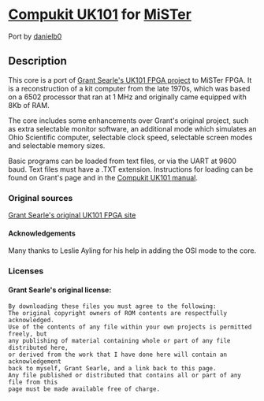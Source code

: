 # [Compukit UK101](https://en.wikipedia.org/wiki/Compukit_UK101) for [MiSTer](https://github.com/MiSTer-devel/Main_MiSTer/wiki)

Port by [danielb0](https://github.com/danielb0)

## Description

This core is a port of [Grant Searle's UK101 FPGA project](http://searle.x10host.com/uk101FPGA/index.html) to MiSTer FPGA. It is a reconstruction of a kit computer from the late 1970s, which was based on a 6502 processor that ran at 1 MHz and originally came equipped with 8Kb of RAM.

The core includes some enhancements over Grant's original project, such as extra selectable monitor software, an additional mode which simulates an Ohio Scientific computer, selectable clock speed, selectable screen modes and selectable memory sizes.

Basic programs can be loaded from text files, or via the UART at 9600 baud. Text files must have a .TXT extension. Instructions for loading can be found on Grant's page and in the [Compukit UK101 manual](http://uk101.sourceforge.net/docs/pdf/manual.pdf).

### Original sources

[Grant Searle's original UK101 FPGA site](http://searle.x10host.com/uk101FPGA/index.html)

#### Acknowledgements
Many thanks to Leslie Ayling for his help in adding the OSI mode to the core.

### Licenses 

#### Grant Searle's original license:
```
By downloading these files you must agree to the following:
The original copyright owners of ROM contents are respectfully acknowledged.
Use of the contents of any file within your own projects is permitted freely, but
any publishing of material containing whole or part of any file distributed here, 
or derived from the work that I have done here will contain an acknowledgement
back to myself, Grant Searle, and a link back to this page.
Any file published or distributed that contains all or part of any file from this 
page must be made available free of charge.
```


